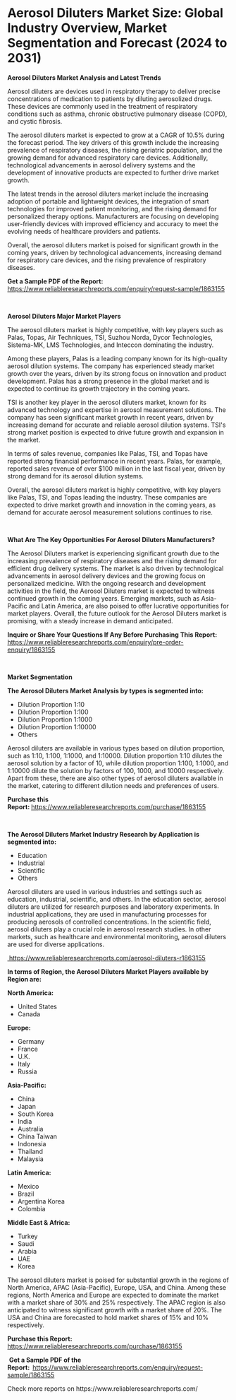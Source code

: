 <p><h1>Aerosol Diluters Market Size: Global Industry Overview, Market Segmentation and Forecast (2024 to 2031)</h1></p><p><strong>Aerosol Diluters Market Analysis and Latest Trends</strong></p>
<p><p>Aerosol diluters are devices used in respiratory therapy to deliver precise concentrations of medication to patients by diluting aerosolized drugs. These devices are commonly used in the treatment of respiratory conditions such as asthma, chronic obstructive pulmonary disease (COPD), and cystic fibrosis.</p><p>The aerosol diluters market is expected to grow at a CAGR of 10.5% during the forecast period. The key drivers of this growth include the increasing prevalence of respiratory diseases, the rising geriatric population, and the growing demand for advanced respiratory care devices. Additionally, technological advancements in aerosol delivery systems and the development of innovative products are expected to further drive market growth.</p><p>The latest trends in the aerosol diluters market include the increasing adoption of portable and lightweight devices, the integration of smart technologies for improved patient monitoring, and the rising demand for personalized therapy options. Manufacturers are focusing on developing user-friendly devices with improved efficiency and accuracy to meet the evolving needs of healthcare providers and patients.</p><p>Overall, the aerosol diluters market is poised for significant growth in the coming years, driven by technological advancements, increasing demand for respiratory care devices, and the rising prevalence of respiratory diseases.</p></p>
<p><strong>Get a Sample PDF of the Report:&nbsp;</strong> <a href="https://www.reliableresearchreports.com/enquiry/request-sample/1863155">https://www.reliableresearchreports.com/enquiry/request-sample/1863155</a></p>
<p>&nbsp;</p>
<p><strong>Aerosol Diluters Major Market Players</strong></p>
<p><p>The aerosol diluters market is highly competitive, with key players such as Palas, Topas, Air Techniques, TSI, Suzhou Norda, Dycor Technologies, Sistema-MK, LMS Technologies, and Inteccon dominating the industry. </p><p>Among these players, Palas is a leading company known for its high-quality aerosol dilution systems. The company has experienced steady market growth over the years, driven by its strong focus on innovation and product development. Palas has a strong presence in the global market and is expected to continue its growth trajectory in the coming years.</p><p>TSI is another key player in the aerosol diluters market, known for its advanced technology and expertise in aerosol measurement solutions. The company has seen significant market growth in recent years, driven by increasing demand for accurate and reliable aerosol dilution systems. TSI's strong market position is expected to drive future growth and expansion in the market.</p><p>In terms of sales revenue, companies like Palas, TSI, and Topas have reported strong financial performance in recent years. Palas, for example, reported sales revenue of over $100 million in the last fiscal year, driven by strong demand for its aerosol dilution systems.</p><p>Overall, the aerosol diluters market is highly competitive, with key players like Palas, TSI, and Topas leading the industry. These companies are expected to drive market growth and innovation in the coming years, as demand for accurate aerosol measurement solutions continues to rise.</p></p>
<p>&nbsp;</p>
<p><strong>What Are The Key Opportunities For Aerosol Diluters Manufacturers?</strong></p>
<p><p>The Aerosol Diluters market is experiencing significant growth due to the increasing prevalence of respiratory diseases and the rising demand for efficient drug delivery systems. The market is also driven by technological advancements in aerosol delivery devices and the growing focus on personalized medicine. With the ongoing research and development activities in the field, the Aerosol Diluters market is expected to witness continued growth in the coming years. Emerging markets, such as Asia-Pacific and Latin America, are also poised to offer lucrative opportunities for market players. Overall, the future outlook for the Aerosol Diluters market is promising, with a steady increase in demand anticipated.</p></p>
<p><strong>Inquire or Share Your Questions If Any Before Purchasing This Report:</strong> <a href="https://www.reliableresearchreports.com/enquiry/pre-order-enquiry/1863155">https://www.reliableresearchreports.com/enquiry/pre-order-enquiry/1863155</a></p>
<p>&nbsp;</p>
<p><strong>Market Segmentation</strong></p>
<p><strong>The Aerosol Diluters Market Analysis by types is segmented into:</strong></p>
<p><ul><li>Dilution Proportion 1:10</li><li>Dilution Proportion 1:100</li><li>Dilution Proportion 1:1000</li><li>Dilution Proportion 1:10000</li><li>Others</li></ul></p>
<p><p>Aerosol diluters are available in various types based on dilution proportion, such as 1:10, 1:100, 1:1000, and 1:10000. Dilution proportion 1:10 dilutes the aerosol solution by a factor of 10, while dilution proportion 1:100, 1:1000, and 1:10000 dilute the solution by factors of 100, 1000, and 10000 respectively. Apart from these, there are also other types of aerosol diluters available in the market, catering to different dilution needs and preferences of users.</p></p>
<p><strong>Purchase this Report:&nbsp;</strong><a href="https://www.reliableresearchreports.com/purchase/1863155">https://www.reliableresearchreports.com/purchase/1863155</a></p>
<p>&nbsp;</p>
<p><strong>The Aerosol Diluters Market Industry Research by Application is segmented into:</strong></p>
<p><ul><li>Education</li><li>Industrial</li><li>Scientific</li><li>Others</li></ul></p>
<p><p>Aerosol diluters are used in various industries and settings such as education, industrial, scientific, and others. In the education sector, aerosol diluters are utilized for research purposes and laboratory experiments. In industrial applications, they are used in manufacturing processes for producing aerosols of controlled concentrations. In the scientific field, aerosol diluters play a crucial role in aerosol research studies. In other markets, such as healthcare and environmental monitoring, aerosol diluters are used for diverse applications.</p></p>
<p><a href="https://www.reliableresearchreports.com/aerosol-diluters-r1863155">&nbsp;https://www.reliableresearchreports.com/aerosol-diluters-r1863155</a></p>
<p><strong>In terms of Region, the Aerosol Diluters Market Players available by Region are:</strong></p>
<p>
    <p> <strong> North America: </strong>
        <ul>
            <li>United States</li>
            <li>Canada</li>
        </ul>
        </p> 
    <p> <strong> Europe: </strong>
        <ul>
            <li>Germany</li>
            <li>France</li>
            <li>U.K.</li>
            <li>Italy</li>
            <li>Russia</li>
        </ul>
        </p> 
    <p> <strong> Asia-Pacific: </strong>
        <ul>
            <li>China</li>
            <li>Japan</li>
            <li>South Korea</li>
            <li>India</li>
            <li>Australia</li>
            <li>China Taiwan</li>
            <li>Indonesia</li>
            <li>Thailand</li>
            <li>Malaysia</li>
        </ul>
        </p> 
    <p> <strong> Latin America: </strong>
        <ul>
            <li>Mexico</li>
            <li>Brazil</li>
            <li>Argentina Korea</li>
            <li>Colombia</li>
        </ul>
        </p> 
    <p> <strong> Middle East & Africa: </strong>
        <ul>
            <li>Turkey</li>
            <li>Saudi</li>
            <li>Arabia</li>
            <li>UAE</li>
            <li>Korea</li>
        </ul>
    </p>
    </p>
<p><p>The aerosol diluters market is poised for substantial growth in the regions of North America, APAC (Asia-Pacific), Europe, USA, and China. Among these regions, North America and Europe are expected to dominate the market with a market share of 30% and 25% respectively. The APAC region is also anticipated to witness significant growth with a market share of 20%. The USA and China are forecasted to hold market shares of 15% and 10% respectively.</p></p>
<p><strong>Purchase this Report: </strong><a href="https://www.reliableresearchreports.com/purchase/1863155">https://www.reliableresearchreports.com/purchase/1863155</a></p>
<p>&nbsp;<strong>Get a Sample PDF of the Report:&nbsp;&nbsp;</strong><a href="https://www.reliableresearchreports.com/enquiry/request-sample/1863155">https://www.reliableresearchreports.com/enquiry/request-sample/1863155</a></p>
<p><strong></strong></p>
<p>Check more reports on https://www.reliableresearchreports.com/</p>
